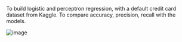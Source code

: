 To build logistic and perceptron regression, with a default credit card dataset from Kaggle.
To compare accuracy, precision, recall with the models.

![image](https://user-images.githubusercontent.com/21034990/176010406-4e11078e-14ae-4b50-b101-8499c41431de.png)
